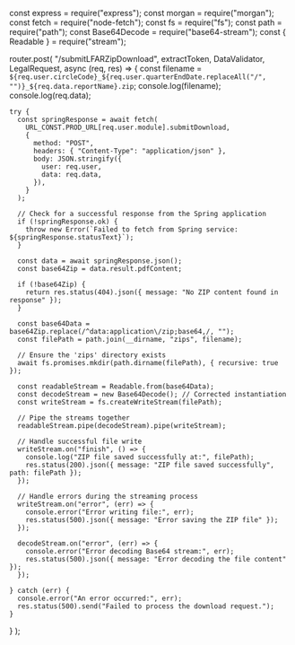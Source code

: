 const express = require("express");
const morgan = require("morgan");
const fetch = require("node-fetch");
const fs = require("fs");
const path = require("path");
const Base64Decode = require("base64-stream");
const { Readable } = require("stream");

router.post(
  "/submitLFARZipDownload",
  extractToken,
  DataValidator,
  LegalRequest,
  async (req, res) => {
    const filename = `${req.user.circleCode}_${req.user.quarterEndDate.replaceAll("/", "")}_${req.data.reportName}.zip`;
    console.log(filename);
    console.log(req.data);

    try {
      const springResponse = await fetch(
        URL_CONST.PROD_URL[req.user.module].submitDownload,
        {
          method: "POST",
          headers: { "Content-Type": "application/json" },
          body: JSON.stringify({
            user: req.user,
            data: req.data,
          }),
        }
      );

      // Check for a successful response from the Spring application
      if (!springResponse.ok) {
        throw new Error(`Failed to fetch from Spring service: ${springResponse.statusText}`);
      }

      const data = await springResponse.json();
      const base64Zip = data.result.pdfContent;

      if (!base64Zip) {
        return res.status(404).json({ message: "No ZIP content found in response" });
      }

      const base64Data = base64Zip.replace(/^data:application\/zip;base64,/, "");
      const filePath = path.join(__dirname, "zips", filename);

      // Ensure the 'zips' directory exists
      await fs.promises.mkdir(path.dirname(filePath), { recursive: true });

      const readableStream = Readable.from(base64Data);
      const decodeStream = new Base64Decode(); // Corrected instantiation
      const writeStream = fs.createWriteStream(filePath);

      // Pipe the streams together
      readableStream.pipe(decodeStream).pipe(writeStream);

      // Handle successful file write
      writeStream.on("finish", () => {
        console.log("ZIP file saved successfully at:", filePath);
        res.status(200).json({ message: "ZIP file saved successfully", path: filePath });
      });

      // Handle errors during the streaming process
      writeStream.on("error", (err) => {
        console.error("Error writing file:", err);
        res.status(500).json({ message: "Error saving the ZIP file" });
      });

      decodeStream.on("error", (err) => {
        console.error("Error decoding Base64 stream:", err);
        res.status(500).json({ message: "Error decoding the file content" });
      });

    } catch (err) {
      console.error("An error occurred:", err);
      res.status(500).send("Failed to process the download request.");
    }
  }
);

